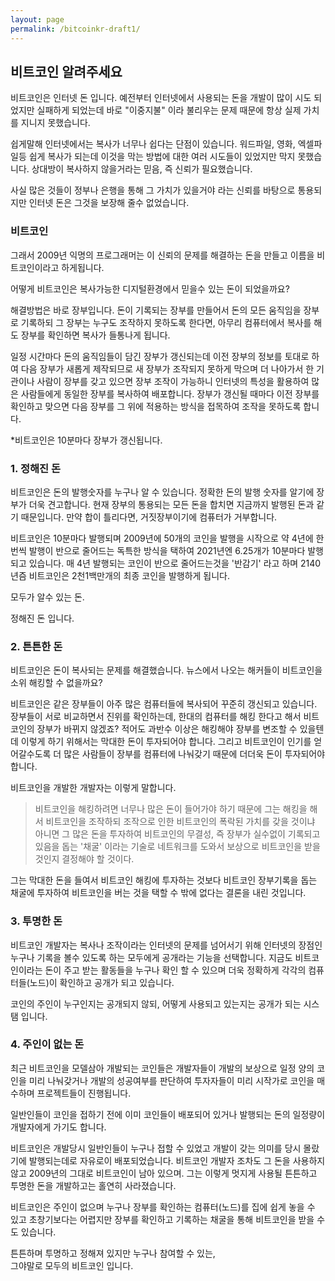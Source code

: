 ```yaml
---
layout: page
permalink: /bitcoinkr-draft1/
---
```

## 비트코인 알려주세요

비트코인은 인터넷 돈 입니다.  예전부터 인터넷에서 사용되는 돈을 개발이 많이 시도 되었지만 실패하게 되었는데 바로 "이중지불" 이라 불리우는 문제 때문에 항상 실제 가치를 지니지 못했습니다.

쉽게말해 인터넷에서는 복사가 너무나 쉽다는 단점이 있습니다.  워드파일, 영화, 엑셀파일등 쉽게 복사가 되는데 이것을 막는 방법에 대한 여러 시도들이 있었지만 막지 못했습니다.  상대방이 복사하지 않을거라는 믿음, 즉 신뢰가 필요했습니다.

사실 많은 것들이 정부나 은행을 통해 그 가치가 있을거야 라는 신뢰를 바탕으로 통용되지만 인터넷 돈은 그것을 보장해 줄수 없었습니다.

### 비트코인
그래서 2009년 익명의 프로그래머는 이 신뢰의 문제를 해결하는 돈을 만들고 이름을 비트코인이라고 하게됩니다.

어떻게 비트코인은 복사가능한 디지털환경에서 믿을수 있는 돈이 되었을까요?

해결방법은 바로 장부입니다. 돈이 기록되는 장부를 만들어서 돈의 모든 움직임을 장부로 기록하되 그 장부는 누구도 조작하지 못하도록 한다면, 아무리 컴퓨터에서 복사를 해도 장부를 확인하면 복사가 들통나게 됩니다.

일정 시간마다 돈의 움직임들이 담긴 장부가 갱신되는데 이전 장부의 정보를 토대로 하여 다음 장부가 새롭게 제작되므로 새 장부가 조작되지 못하게 막으며 더 나아가서 한 기관이나 사람이 장부를 갖고 있으면 장부 조작이 가능하니 인터넷의 특성을 활용하여 많은 사람들에게 동일한 장부를 복사하여 배포합니다.  장부가 갱신될 때마다 이전 장부를 확인하고 맞으면 다음 장부를 그 위에 적용하는 방식을 접목하여 조작을 못하도록 합니다.

*비트코인은 10분마다 장부가 갱신됩니다.

### 1. 정해진 돈
비트코인은 돈의 발행숫자를 누구나 알 수 있습니다.  정확한 돈의 발행 숫자를 알기에 장부가 더욱 견고합니다.  현재 장부의 통용되는 모든 돈을 합치면 지금까지 발행된 돈과 같기 때문입니다.  만약 합이 틀리다면, 거짓장부이기에 컴퓨터가 거부합니다.

비트코인은 10분마다 발행되며 2009년에 50개의 코인을 발행을 시작으로 약 4년에 한번씩 발행이 반으로 줄어드는 독특한 방식을 택하여 2021년엔 6.25개가 10분마다 발행되고 있습니다. 매 4년 발행되는 코인이 반으로 줄어드는것을 '반감기' 라고 하며 2140년즘 비트코인은 2천1백만개의 최종 코인을 발행하게 됩니다.

모두가 알수 있는 돈.  

정해진 돈 입니다.

### 2. 튼튼한 돈
비트코인은 돈이 복사되는 문제를 해결했습니다.  뉴스에서 나오는 해커들이 비트코인을 소위 해킹할 수 없을까요?

비트코인은 같은 장부들이 아주 많은 컴퓨터들에 복사되어 꾸준히 갱신되고 있습니다.  장부들이 서로 비교하면서 진위를 확인하는데, 한대의 컴퓨터를 해킹 한다고 해서 비트코인의 장부가 바뀌지 않겠죠?  적어도 과반수 이상은 해킹해야 장부를 변조할 수 있을텐데 이렇게 하기 위해서는 막대한 돈이 투자되어야 합니다.  그리고 비트코인이 인기를 얻어갈수도록 더 많은 사람들이 장부를 컴퓨터에 나눠갖기 때문에 더더욱 돈이 투자되어야 합니다.

비트코인을 개발한 개발자는 이렇게 말합니다.

>비트코인을 해킹하려면 너무나 많은 돈이 들어가야 하기 때문에 그는 해킹을 해서 비트코인을 조작하되 조작으로 인한 비트코인의 폭락된 가치를 갖을 것이냐 아니면 그 많은 돈을 투자하여 비트코인의 무결성, 즉 장부가 실수없이 기록되고 있음을 돕는 '채굴' 이라는 기술로 네트워크를 도와서 보상으로 비트코인을 받을것인지 결정해야 할 것이다.

그는 막대한 돈을 들여서 비트코인 해킹에 투자하는 것보다 비트코인 장부기록을 돕는 채굴에 투자하여 비트코인을 버는 것을 택할 수 밖에 없다는 결론을 내린 것입니다.

### 3. 투명한 돈
비트코인 개발자는 복사나 조작이라는 인터넷의 문제를 넘어서기 위해 인터넷의 장점인 누구나 기록을 볼수 있도록 하는 모두에게 공개라는 기능을 선택합니다.  지금도 비트코인이라는 돈이 주고 받는 활동들을 누구나 확인 할 수 있으며 더욱 정확하게 각각의 컴퓨터들(노드)이 확인하고 공개가 되고 있습니다.

코인의 주인이 누구인지는 공개되지 않되, 어떻게 사용되고 있는지는 공개가 되는 시스탬 입니다.

### 4. 주인이 없는 돈
최근 비트코인을 모델삼아 개발되는 코인들은 개발자들이 개발의 보상으로 일정 양의 코인을 미리 나눠갖거나 개발의 성공여부를 판단하여 투자자들이 미리 시작가로 코인을 매수하며 프로젝트들이 진행됩니다.

일반인들이 코인을 접하기 전에 이미 코인들이 배포되어 있거나 발행되는 돈의 일정량이 개발자에게 가기도 합니다.

비트코인은 개발당시 일반인들이 누구나 접할 수 있었고 개발이 갖는 의미를 당시 몰랐기에 발행되는데로 자유로이 배포되었습니다.  비트코인 개발자 조차도 그 돈을 사용하지 않고 2009년의 그대로 비트코인이 남아 있으며.  그는 이렇게 멋지게 사용될 튼튼하고 투명한 돈을 개발하고는 홀연히 사라졌습니다.

비트코인은 주인이 없으며 누구나 장부를 확인하는 컴퓨터(노드)를 집에 쉽게 놓을 수 있고 초창기보다는 어렵지만 장부를 확인하고 기록하는 채굴을 통해 비트코인을 받을 수도 있습니다.  

튼튼하며 투명하고 정해져 있지만 누구나 참여할 수 있는,<br>
그야말로 모두의 비트코인 입니다.
